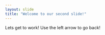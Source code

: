 ```yaml
---
layout: slide
title: "Welcome to our second slide!"
---
```

Lets get to work!
Use the left arrow to go back!
